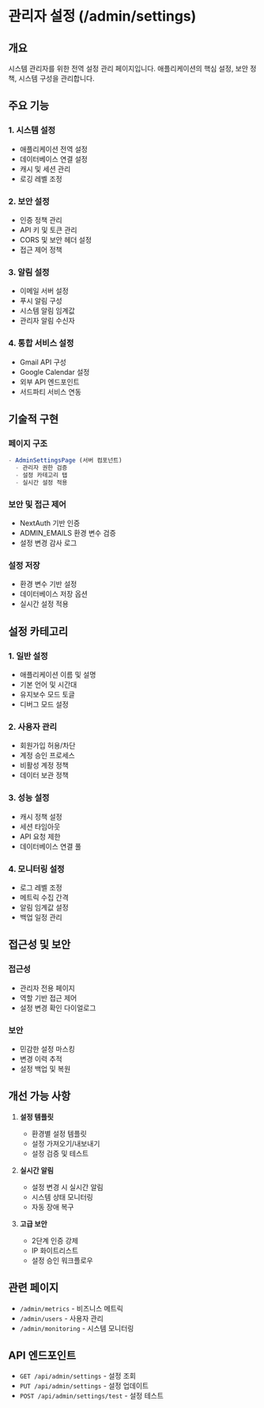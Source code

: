 # 관리자 설정 (/admin/settings)

## 개요

시스템 관리자를 위한 전역 설정 관리 페이지입니다. 애플리케이션의 핵심 설정, 보안 정책, 시스템 구성을 관리합니다.

## 주요 기능

### 1. 시스템 설정

- 애플리케이션 전역 설정
- 데이터베이스 연결 설정
- 캐시 및 세션 관리
- 로깅 레벨 조정

### 2. 보안 설정

- 인증 정책 관리
- API 키 및 토큰 관리
- CORS 및 보안 헤더 설정
- 접근 제어 정책

### 3. 알림 설정

- 이메일 서버 설정
- 푸시 알림 구성
- 시스템 알림 임계값
- 관리자 알림 수신자

### 4. 통합 서비스 설정

- Gmail API 구성
- Google Calendar 설정
- 외부 API 엔드포인트
- 서드파티 서비스 연동

## 기술적 구현

### 페이지 구조

```typescript
- AdminSettingsPage (서버 컴포넌트)
  - 관리자 권한 검증
  - 설정 카테고리 탭
  - 실시간 설정 적용
```

### 보안 및 접근 제어

- NextAuth 기반 인증
- ADMIN_EMAILS 환경 변수 검증
- 설정 변경 감사 로그

### 설정 저장

- 환경 변수 기반 설정
- 데이터베이스 저장 옵션
- 실시간 설정 적용

## 설정 카테고리

### 1. 일반 설정

- 애플리케이션 이름 및 설명
- 기본 언어 및 시간대
- 유지보수 모드 토글
- 디버그 모드 설정

### 2. 사용자 관리

- 회원가입 허용/차단
- 계정 승인 프로세스
- 비활성 계정 정책
- 데이터 보관 정책

### 3. 성능 설정

- 캐시 정책 설정
- 세션 타임아웃
- API 요청 제한
- 데이터베이스 연결 풀

### 4. 모니터링 설정

- 로그 레벨 조정
- 메트릭 수집 간격
- 알림 임계값 설정
- 백업 일정 관리

## 접근성 및 보안

### 접근성

- 관리자 전용 페이지
- 역할 기반 접근 제어
- 설정 변경 확인 다이얼로그

### 보안

- 민감한 설정 마스킹
- 변경 이력 추적
- 설정 백업 및 복원

## 개선 가능 사항

1. **설정 템플릿**
   - 환경별 설정 템플릿
   - 설정 가져오기/내보내기
   - 설정 검증 및 테스트

2. **실시간 알림**
   - 설정 변경 시 실시간 알림
   - 시스템 상태 모니터링
   - 자동 장애 복구

3. **고급 보안**
   - 2단계 인증 강제
   - IP 화이트리스트
   - 설정 승인 워크플로우

## 관련 페이지

- `/admin/metrics` - 비즈니스 메트릭
- `/admin/users` - 사용자 관리
- `/admin/monitoring` - 시스템 모니터링

## API 엔드포인트

- `GET /api/admin/settings` - 설정 조회
- `PUT /api/admin/settings` - 설정 업데이트
- `POST /api/admin/settings/test` - 설정 테스트
